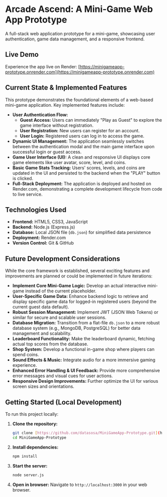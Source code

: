 # Arcade Ascend: A Mini-Game Web App Prototype

A full-stack web application prototype for a mini-game, showcasing user authentication, game data management, and a responsive frontend.

## Live Demo

Experience the app live on Render: [https://minigameapp-prototype.onrender.com](https://minigameapp-prototype.onrender.com)

## Current State & Implemented Features

This prototype demonstrates the foundational elements of a web-based mini-game application. Key implemented features include:

* **User Authentication Flow:**
    * **Guest Access:** Users can immediately "Play as Guest" to explore the game interface without registration.
    * **User Registration:** New users can register for an account.
    * **User Login:** Registered users can log in to access the game.
* **Dynamic UI Management:** The application seamlessly switches between the authentication modal and the main game interface upon successful login or guest access.
* **Game User Interface (UI):** A clean and responsive UI displays core game elements like user avatar, score, level, and coins.
* **Basic Game Stats Tracking:** Users' scores, levels, and coins are updated in the UI and persisted to the backend when the "PLAY" button is clicked.
* **Full-Stack Deployment:** The application is deployed and hosted on Render.com, demonstrating a complete development lifecycle from code to live service.

## Technologies Used

* **Frontend:** HTML5, CSS3, JavaScript
* **Backend:** Node.js (Express.js)
* **Database:** Local JSON file (`db.json`) for simplified data persistence
* **Deployment:** Render.com
* **Version Control:** Git & GitHub

## Future Development Considerations

While the core framework is established, several exciting features and improvements are planned or could be implemented in future iterations:

* **Implement Core Mini-Game Logic:** Develop an actual interactive mini-game instead of the current placeholder.
* **User-Specific Game Data:** Enhance backend logic to retrieve and display specific game data for logged-in registered users (beyond the current guest data default).
* **Robust Session Management:** Implement JWT (JSON Web Tokens) or similar for secure and scalable user sessions.
* **Database Migration:** Transition from a flat-file `db.json` to a more robust database system (e.g., MongoDB, PostgreSQL) for better data management and scalability.
* **Leaderboard Functionality:** Make the leaderboard dynamic, fetching actual top scores from the database.
* **Shop System:** Develop a functional in-game shop where players can spend coins.
* **Sound Effects & Music:** Integrate audio for a more immersive gaming experience.
* **Enhanced Error Handling & UI Feedback:** Provide more comprehensive error messages and visual cues for user actions.
* **Responsive Design Improvements:** Further optimize the UI for various screen sizes and orientations.

## Getting Started (Local Development)

To run this project locally:

1.  **Clone the repository:**
    ```bash
    git clone [https://github.com/datasosa/MiniGameApp-Prototype.git](https://github.com/datasosa/MiniGameApp-Prototype.git)
    cd MiniGameApp-Prototype
    ```
2.  **Install dependencies:**
    ```bash
    npm install
    ```
3.  **Start the server:**
    ```bash
    node server.js
    ```
4.  **Open in browser:**
    Navigate to `http://localhost:3000` in your web browser.
